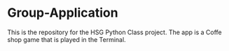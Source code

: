 # Group-Application
This is the repository for the HSG Python Class project. The app is a Coffe shop game that is played in the Terminal. 

